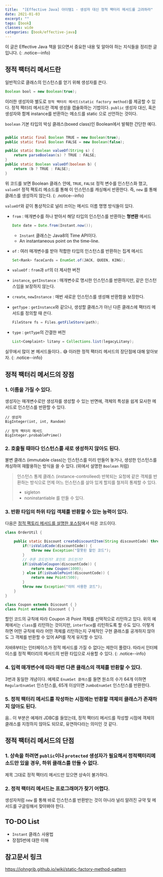 ```yaml
---
title:  "[Effective Java] 아이템1 - 생성자 대신 정적 팩터리 메서드를 고려하라"
date: 2021-01-03
excerpt: ""
tags: [book]
classes: wide
categories: [book/effective-java]
---
```


이 글은 Effective Java 책을 읽으면서 중요한 내용 및 알아야 하는 지식들을 정리한 글입니다.
{: .notice--info}

## 정적 팩터리 메서드란

일반적으로 클래스의 인스턴스를 얻기 위해 생성자를 쓴다.
``` java
Boolean bool = new Boolean(true);
```
이러한 생성자와 별도로 `정적 팩터리 메서드(static factory method)`를 제공할 수 있다. 정적 팩터리 메서드란 객체 생성을 캡슐화하는 기법이다. `public` 생성자 대신, 혹은 생성자와 함께 instance를 반환하는 메소드를 static 으로 선언하는 것이다.

`boolean` 기본 타입의 박싱 클래스(boxed class)인 Boolean에서 발췌한 간단한 예다.
```java

public static final Boolean TRUE = new Boolean(true);
public static final Boolean FALSE = new Boolean(false);

public static Boolean valueOf(String s) {
    return parseBoolean(s) ? TRUE : FALSE;
}
public static Boolean valueOf(boolean b) {
    return (b ? TRUE : FALSE);
}
```

위 코드를 보면 Boolean 클래스 안에, `TRUE`, `FALSE` 정적 변수를 인스턴스화 했고, `valueOf` 정적 팩토리 메소드를 통해 이 인스턴스를 캐싱해서 반환한다. 즉, `new` 를 통해 클래스를 생성하지 않는다.
{: .notice--info}

`valueOf`와 같이 통상적으로 널리 쓰이는 메서드 이름 명명 방식들이 있다.

- `from` : 매개변수를 하나 받아서 해당 타입의 인스턴스를 반환하는 **형변환** 메서드
    ``` java
    Date date = Date.from(Instant.now());
    ```
    - `Instant` 클래스는 Java8의 Time API이다.
    - An instantaneous point on the time-line.

- `of` : 여러 매개변수를 받아 적합한 타입의 인스턴스를 반환하는 집계 메서드
    ``` java
    Set<Rank> faceCards = EnumSet.of(JACK, QUEEN, KING);
    ```

- `valueOf` : `from`과 `of`의 더 제사한 버전
- `instance`, `getInstance` : 매개변수로 명시한 인스턴스를 반환하지만, 같은 인스턴스임을 보장하지 않는다.
- `create`, `newInstance` : 매번 새로운 인스턴스를 생성해 반환함을 보장한다.
- `getType` : `getInstance`와 같으나, 생성할 클래스가 아닌 다른 클래스에 팩터리 메서드를 정의할 때 쓴다.
    ``` Java
    FileStore fs = Files.getFileStore(path);
    ```
- `type` : `getType`의 간결한 버전
    ``` java
    List<Complaint> litany = Collections.list(legacyLitany);
    ```

실무에서 많이 본 메서드들이다.. :sweat_smile: 이러한 정적 팩터리 메서드의 장단점에 대해 알아보자.
{: .notice--info}

## 정적 팩터리 메서드의 장점

### 1. 이름을 가질 수 있다.

생성자는 매개변수로만 생성자를 생성할 수 있는 반면에, 객체의 특성을 쉽게 묘사한 메서드로 인스턴스를 반환할 수 있다.

```
// 생성자
BigInteger(int, int, Random)

// 정적 팩터리 매서드
BigInteger.probablePrime()
```

### 2. 호출될 때마다 인스턴스를 새로 생성하지 않아도 된다.

불변 클래스 (immutable class)는 인스턴스를 미리 만들어 놓거나, 생성한 인스턴스를 캐싱하여 재활용하는 방식을 쓸 수 있다. (위에서 설명한 `Boolean` 처럼)

> 인스턴스 통제 클래스 (instance-controlleed)
반복되는 요청에 같은 객체를 반환하는 방식으로 언제 어느 인스턴스를 살아 있게 할지를 철저히 통제할 수 있다.
> - sigleton
> - noninstantiable 를 만들 수 있다.


### 3. 반환 타입의 하위 타입 객체를 반환할 수 있는 능력이 있다.

다음은 [정적 팩토리 메서드를 설명한 포스팅](https://johngrib.github.io/wiki/static-factory-method-pattern/)에서 따온 코드이다.

``` java
class OrderUtil {

    public static Discount createDiscountItem(String discountCode) throws Exception {
        if(!isValidCode(discountCode)) {
            throw new Exception("잘못된 할인 코드");
        }
        // 쿠폰 코드인가? 포인트 코드인가?
        if(isUsableCoupon(discountCode)) {
            return new Coupon(1000);
        } else if(isUsablePoint(discountCode)) {
            return new Point(500);
        }
        throw new Exception("이미 사용한 코드");
    }
}

class Coupon extends Discount { }
class Point extends Discount { }
```

할인 코드의 규칙에 따라 Coupon 과 Point 객체를 선택적으로 리턴하고 있다.
위의 예제에서는 `class`를 리턴하는 것이지만, `interface`를 리턴하도록 할 수도 있다. 이렇게 하면 어떤 규칙에 따라 어떤 객체를 리턴하는지 구체적인 구현 클래스를 공개하지 않아도 그 객체를 반환할 수 있어 API를 작게 유지할 수 있다.

자바8부터는 인터페이스가 정적 메서드를 가질 수 없다는 제한이 풀렸다. 따라서 인터페이스를 정적 펙터리의 메서드의 반환 타입으로 사용할 수 있다.
{: .notice--info}

### 4. 입력 매개변수에 따라 매번 다른 클래스의 객체를 반환할 수 있다.

3번과 동일한 개념이다. 예제로 `EnumSet 클래스`를 들면 원소의 수가 64개 이하면 `RegularEnumSet` 인스턴스를, 65개 이상이면 `JumboEnumSet` 인스턴스를 반환한다.

### 5. 정적 팩터리 메서드를 작성하는 시점에는 반환할 객체의 클래스가 존재하지 않아도 된다.

음.. 이 부분은 예제러 JDBC를 들었는데, 정적 팩터리 메서드를 작성할 시점에 객체의 클래스를 지정하지 않아도 되므로, 유연하다라는 의미인 것 같다.

## 정적 팩터리 메서드의 단점

### 1. 상속을 하려면 `public`이나 `protected` 생성자가 필요해서 정적팩터리메소드만 있을 경우, 하위 클래스를 만들 수 없다.

제목 그대로 정적 팩터리 메서드만 있으면 상속이 불가하다.

### 2. 정적 팩터리 메서드는 프로그래머가 찾기 어렵다.

생성자처럼 `new` 를 통해 바로 인스턴스를 반환받는 것이 아니라 널리 알려진 규약 및 메서드를 구글링해서 찾아봐야 한다.

## TO-DO List
- `Instant` 클래스 사용법
- 장점5번에 대한 이해

## 참고문서 링크
https://johngrib.github.io/wiki/static-factory-method-pattern

